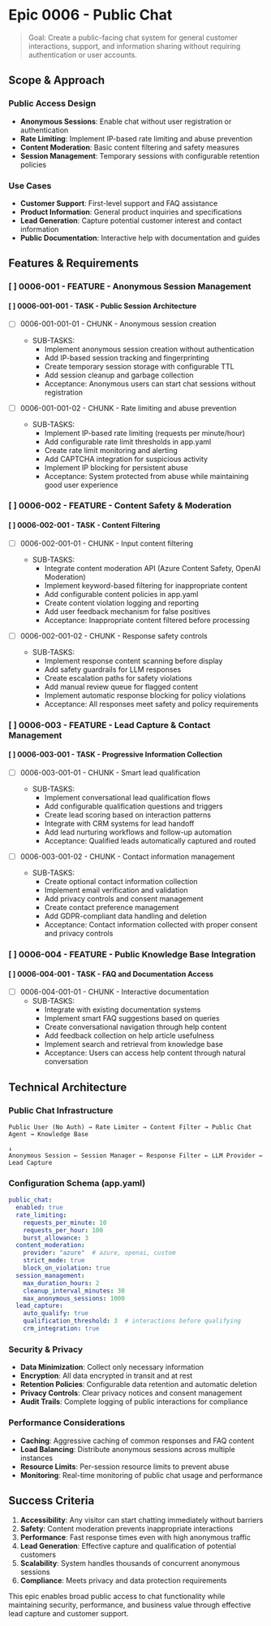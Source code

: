 # Epic 0006 - Public Chat

> Goal: Create a public-facing chat system for general customer interactions, support, and information sharing without requiring authentication or user accounts.

## Scope & Approach

### Public Access Design
- **Anonymous Sessions**: Enable chat without user registration or authentication
- **Rate Limiting**: Implement IP-based rate limiting and abuse prevention
- **Content Moderation**: Basic content filtering and safety measures
- **Session Management**: Temporary sessions with configurable retention policies

### Use Cases
- **Customer Support**: First-level support and FAQ assistance
- **Product Information**: General product inquiries and specifications
- **Lead Generation**: Capture potential customer interest and contact information
- **Public Documentation**: Interactive help with documentation and guides

## Features & Requirements

### [ ] 0006-001 - FEATURE - Anonymous Session Management

#### [ ] 0006-001-001 - TASK - Public Session Architecture
- [ ] 0006-001-001-01 - CHUNK - Anonymous session creation
  - SUB-TASKS:
    - Implement anonymous session creation without authentication
    - Add IP-based session tracking and fingerprinting
    - Create temporary session storage with configurable TTL
    - Add session cleanup and garbage collection
    - Acceptance: Anonymous users can start chat sessions without registration

- [ ] 0006-001-001-02 - CHUNK - Rate limiting and abuse prevention
  - SUB-TASKS:
    - Implement IP-based rate limiting (requests per minute/hour)
    - Add configurable rate limit thresholds in app.yaml
    - Create rate limit monitoring and alerting
    - Add CAPTCHA integration for suspicious activity
    - Implement IP blocking for persistent abuse
    - Acceptance: System protected from abuse while maintaining good user experience

### [ ] 0006-002 - FEATURE - Content Safety & Moderation

#### [ ] 0006-002-001 - TASK - Content Filtering
- [ ] 0006-002-001-01 - CHUNK - Input content filtering
  - SUB-TASKS:
    - Integrate content moderation API (Azure Content Safety, OpenAI Moderation)
    - Implement keyword-based filtering for inappropriate content
    - Add configurable content policies in app.yaml
    - Create content violation logging and reporting
    - Add user feedback mechanism for false positives
    - Acceptance: Inappropriate content filtered before processing

- [ ] 0006-002-001-02 - CHUNK - Response safety controls
  - SUB-TASKS:
    - Implement response content scanning before display
    - Add safety guardrails for LLM responses
    - Create escalation paths for safety violations
    - Add manual review queue for flagged content
    - Implement automatic response blocking for policy violations
    - Acceptance: All responses meet safety and policy requirements

### [ ] 0006-003 - FEATURE - Lead Capture & Contact Management

#### [ ] 0006-003-001 - TASK - Progressive Information Collection
- [ ] 0006-003-001-01 - CHUNK - Smart lead qualification
  - SUB-TASKS:
    - Implement conversational lead qualification flows
    - Add configurable qualification questions and triggers
    - Create lead scoring based on interaction patterns
    - Integrate with CRM systems for lead handoff
    - Add lead nurturing workflows and follow-up automation
    - Acceptance: Qualified leads automatically captured and routed

- [ ] 0006-003-001-02 - CHUNK - Contact information management
  - SUB-TASKS:
    - Create optional contact information collection
    - Implement email verification and validation
    - Add privacy controls and consent management
    - Create contact preference management
    - Add GDPR-compliant data handling and deletion
    - Acceptance: Contact information collected with proper consent and privacy controls

### [ ] 0006-004 - FEATURE - Public Knowledge Base Integration

#### [ ] 0006-004-001 - TASK - FAQ and Documentation Access
- [ ] 0006-004-001-01 - CHUNK - Interactive documentation
  - SUB-TASKS:
    - Integrate with existing documentation systems
    - Implement smart FAQ suggestions based on queries
    - Create conversational navigation through help content
    - Add feedback collection on help article usefulness
    - Implement search and retrieval from knowledge base
    - Acceptance: Users can access help content through natural conversation

## Technical Architecture

### Public Chat Infrastructure
```
Public User (No Auth) → Rate Limiter → Content Filter → Public Chat Agent → Knowledge Base
                                                                        ↓
Anonymous Session ← Session Manager ← Response Filter ← LLM Provider ← Lead Capture
```

### Configuration Schema (app.yaml)
```yaml
public_chat:
  enabled: true
  rate_limiting:
    requests_per_minute: 10
    requests_per_hour: 100
    burst_allowance: 3
  content_moderation:
    provider: "azure"  # azure, openai, custom
    strict_mode: true
    block_on_violation: true
  session_management:
    max_duration_hours: 2
    cleanup_interval_minutes: 30
    max_anonymous_sessions: 1000
  lead_capture:
    auto_qualify: true
    qualification_threshold: 3  # interactions before qualifying
    crm_integration: true
```

### Security & Privacy
- **Data Minimization**: Collect only necessary information
- **Encryption**: All data encrypted in transit and at rest
- **Retention Policies**: Configurable data retention and automatic deletion
- **Privacy Controls**: Clear privacy notices and consent management
- **Audit Trails**: Complete logging of public interactions for compliance

### Performance Considerations
- **Caching**: Aggressive caching of common responses and FAQ content
- **Load Balancing**: Distribute anonymous sessions across multiple instances
- **Resource Limits**: Per-session resource limits to prevent abuse
- **Monitoring**: Real-time monitoring of public chat usage and performance

## Success Criteria
1. **Accessibility**: Any visitor can start chatting immediately without barriers
2. **Safety**: Content moderation prevents inappropriate interactions
3. **Performance**: Fast response times even with high anonymous traffic
4. **Lead Generation**: Effective capture and qualification of potential customers
5. **Scalability**: System handles thousands of concurrent anonymous sessions
6. **Compliance**: Meets privacy and data protection requirements

This epic enables broad public access to chat functionality while maintaining security, performance, and business value through effective lead capture and customer support.
